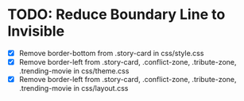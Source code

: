 # TODO: Reduce Boundary Line to Invisible

- [x] Remove border-bottom from .story-card in css/style.css
- [x] Remove border-left from .story-card, .conflict-zone, .tribute-zone, .trending-movie in css/theme.css
- [x] Remove border-left from .story-card, .conflict-zone, .tribute-zone, .trending-movie in css/layout.css

